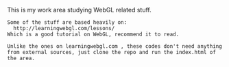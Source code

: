 
  This is my work area studying WebGL related stuff.

    Some of the stuff are based heavily on:
      http://learningwebgl.com/lessons/
    Which is a good tutorial on WebGL, recommend it to read.

    Unlike the ones on learningwebgl.com , these codes don't need anything
    from external sources, just clone the repo and run the index.html of the area.

    
